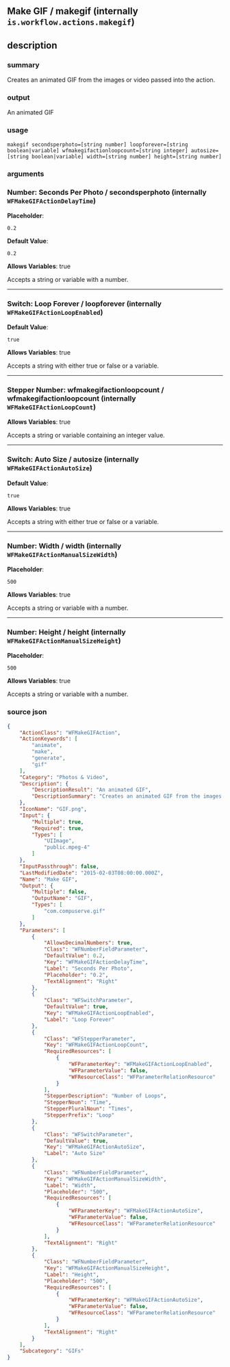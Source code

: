 
## Make GIF / makegif (internally `is.workflow.actions.makegif`)



## description
### summary
Creates an animated GIF from the images or video passed into the action.

### output
An animated GIF

### usage
`makegif secondsperphoto=[string number] loopforever=[string boolean|variable] wfmakegifactionloopcount=[string integer] autosize=[string boolean|variable] width=[string number] height=[string number]`

### arguments
### Number: Seconds Per Photo / secondsperphoto (internally `WFMakeGIFActionDelayTime`)
**Placeholder**:
```
0.2
```
**Default Value**:
```
0.2
```
**Allows Variables**: true



Accepts a string 
or variable
with a number.

---

### Switch: Loop Forever / loopforever (internally `WFMakeGIFActionLoopEnabled`)
**Default Value**:
```
true
```
**Allows Variables**: true



Accepts a string with either true or false
or a variable.

---

### Stepper Number: wfmakegifactionloopcount / wfmakegifactionloopcount (internally `WFMakeGIFActionLoopCount`)
**Allows Variables**: true



Accepts a string 
or variable
containing an integer value.

---

### Switch: Auto Size / autosize (internally `WFMakeGIFActionAutoSize`)
**Default Value**:
```
true
```
**Allows Variables**: true



Accepts a string with either true or false
or a variable.

---

### Number: Width / width (internally `WFMakeGIFActionManualSizeWidth`)
**Placeholder**:
```
500
```
**Allows Variables**: true



Accepts a string 
or variable
with a number.

---

### Number: Height / height (internally `WFMakeGIFActionManualSizeHeight`)
**Placeholder**:
```
500
```
**Allows Variables**: true



Accepts a string 
or variable
with a number.

### source json

```json
{
	"ActionClass": "WFMakeGIFAction",
	"ActionKeywords": [
		"animate",
		"make",
		"generate",
		"gif"
	],
	"Category": "Photos & Video",
	"Description": {
		"DescriptionResult": "An animated GIF",
		"DescriptionSummary": "Creates an animated GIF from the images or video passed into the action."
	},
	"IconName": "GIF.png",
	"Input": {
		"Multiple": true,
		"Required": true,
		"Types": [
			"UIImage",
			"public.mpeg-4"
		]
	},
	"InputPassthrough": false,
	"LastModifiedDate": "2015-02-03T08:00:00.000Z",
	"Name": "Make GIF",
	"Output": {
		"Multiple": false,
		"OutputName": "GIF",
		"Types": [
			"com.compuserve.gif"
		]
	},
	"Parameters": [
		{
			"AllowsDecimalNumbers": true,
			"Class": "WFNumberFieldParameter",
			"DefaultValue": 0.2,
			"Key": "WFMakeGIFActionDelayTime",
			"Label": "Seconds Per Photo",
			"Placeholder": "0.2",
			"TextAlignment": "Right"
		},
		{
			"Class": "WFSwitchParameter",
			"DefaultValue": true,
			"Key": "WFMakeGIFActionLoopEnabled",
			"Label": "Loop Forever"
		},
		{
			"Class": "WFStepperParameter",
			"Key": "WFMakeGIFActionLoopCount",
			"RequiredResources": [
				{
					"WFParameterKey": "WFMakeGIFActionLoopEnabled",
					"WFParameterValue": false,
					"WFResourceClass": "WFParameterRelationResource"
				}
			],
			"StepperDescription": "Number of Loops",
			"StepperNoun": "Time",
			"StepperPluralNoun": "Times",
			"StepperPrefix": "Loop"
		},
		{
			"Class": "WFSwitchParameter",
			"DefaultValue": true,
			"Key": "WFMakeGIFActionAutoSize",
			"Label": "Auto Size"
		},
		{
			"Class": "WFNumberFieldParameter",
			"Key": "WFMakeGIFActionManualSizeWidth",
			"Label": "Width",
			"Placeholder": "500",
			"RequiredResources": [
				{
					"WFParameterKey": "WFMakeGIFActionAutoSize",
					"WFParameterValue": false,
					"WFResourceClass": "WFParameterRelationResource"
				}
			],
			"TextAlignment": "Right"
		},
		{
			"Class": "WFNumberFieldParameter",
			"Key": "WFMakeGIFActionManualSizeHeight",
			"Label": "Height",
			"Placeholder": "500",
			"RequiredResources": [
				{
					"WFParameterKey": "WFMakeGIFActionAutoSize",
					"WFParameterValue": false,
					"WFResourceClass": "WFParameterRelationResource"
				}
			],
			"TextAlignment": "Right"
		}
	],
	"Subcategory": "GIFs"
}
```
